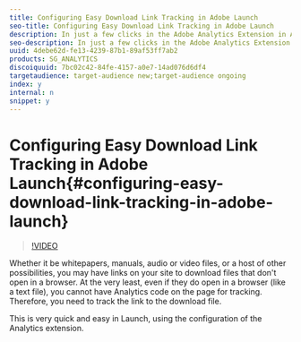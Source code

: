 ```yaml
---
title: Configuring Easy Download Link Tracking in Adobe Launch
seo-title: Configuring Easy Download Link Tracking in Adobe Launch
description: In just a few clicks in the Adobe Analytics Extension in Adobe Launch, you can start tracking download links on your site (links that download non-browser files on your machine). This video shows you how to set it up.
seo-description: In just a few clicks in the Adobe Analytics Extension in Adobe Launch, you can start tracking download links on your site (links that download non-browser files on your machine). This video shows you how to set it up.
uuid: 4debe62d-fe13-4239-87b1-89af53ff7ab2
products: SG_ANALYTICS
discoiquuid: 7bc02c42-84fe-4157-a0e7-14ad076d6df4
targetaudience: target-audience new;target-audience ongoing
index: y
internal: n
snippet: y
---
```


# Configuring Easy Download Link Tracking in Adobe Launch{#configuring-easy-download-link-tracking-in-adobe-launch}

>[!VIDEO](https://video.tv.adobe.com/v/25762/?quality=12)

Whether it be whitepapers, manuals, audio or video files, or a host of other possibilities, you may have links on your site to download files that don't open in a browser. At the very least, even if they do open in a browser (like a text file), you cannot have Analytics code on the page for tracking. Therefore, you need to track the link to the download file.

This is very quick and easy in Launch, using the configuration of the Analytics extension.

